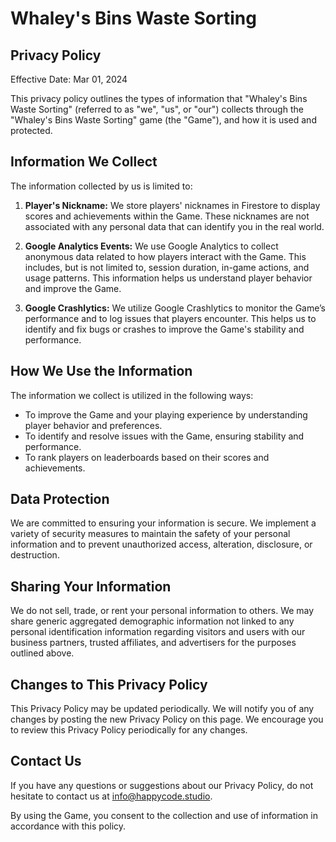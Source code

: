 # Whaley's Bins Waste Sorting

## Privacy Policy
Effective Date: Mar 01, 2024

This privacy policy outlines the types of information that "Whaley's Bins Waste Sorting" (referred to as "we", "us", or "our") collects through the "Whaley's Bins Waste Sorting" game (the "Game"), and how it is used and protected.

## Information We Collect

The information collected by us is limited to:

1. **Player's Nickname:** We store players' nicknames in Firestore to display scores and achievements within the Game. These nicknames are not associated with any personal data that can identify you in the real world.

2. **Google Analytics Events:** We use Google Analytics to collect anonymous data related to how players interact with the Game. This includes, but is not limited to, session duration, in-game actions, and usage patterns. This information helps us understand player behavior and improve the Game.

3. **Google Crashlytics:** We utilize Google Crashlytics to monitor the Game’s performance and to log issues that players encounter. This helps us to identify and fix bugs or crashes to improve the Game's stability and performance.

## How We Use the Information

The information we collect is utilized in the following ways:

- To improve the Game and your playing experience by understanding player behavior and preferences.
- To identify and resolve issues with the Game, ensuring stability and performance.
- To rank players on leaderboards based on their scores and achievements.

## Data Protection

We are committed to ensuring your information is secure. We implement a variety of security measures to maintain the safety of your personal information and to prevent unauthorized access, alteration, disclosure, or destruction.

## Sharing Your Information

We do not sell, trade, or rent your personal information to others. We may share generic aggregated demographic information not linked to any personal identification information regarding visitors and users with our business partners, trusted affiliates, and advertisers for the purposes outlined above.

## Changes to This Privacy Policy

This Privacy Policy may be updated periodically. We will notify you of any changes by posting the new Privacy Policy on this page. We encourage you to review this Privacy Policy periodically for any changes.

## Contact Us

If you have any questions or suggestions about our Privacy Policy, do not hesitate to contact us at info@happycode.studio.

By using the Game, you consent to the collection and use of information in accordance with this policy.
